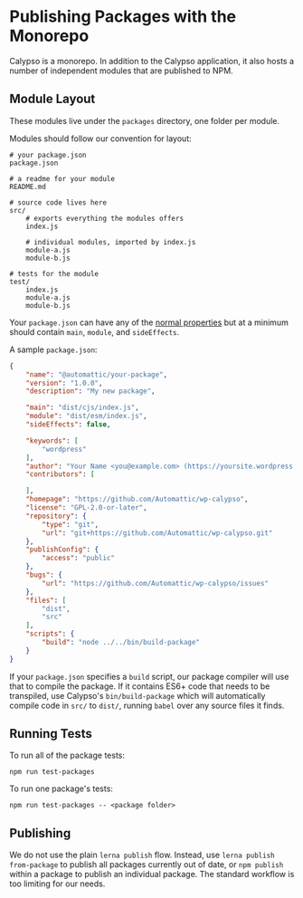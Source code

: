Publishing Packages with the Monorepo
=====================================

Calypso is a monorepo. In addition to the Calypso application, it also hosts a number of independent modules that are published to NPM.

## Module Layout

These modules live under the `packages` directory, one folder per module.

Modules should follow our convention for layout:
```
# your package.json
package.json

# a readme for your module
README.md

# source code lives here
src/
	# exports everything the modules offers
	index.js

	# individual modules, imported by index.js
	module-a.js
	module-b.js

# tests for the module
test/
	index.js
	module-a.js
	module-b.js
```

Your `package.json` can have any of the [normal properties](https://docs.npmjs.com/files/package.json) but at a minimum should contain `main`, `module`, and `sideEffects`.

A sample `package.json`:

```json
{
	"name": "@automattic/your-package",
	"version": "1.0.0",
	"description": "My new package",

	"main": "dist/cjs/index.js",
	"module": "dist/esm/index.js",
	"sideEffects": false,

	"keywords": [
		"wordpress"
	],
	"author": "Your Name <you@example.com> (https://yoursite.wordpress.com/)",
	"contributors": [

	],
	"homepage": "https://github.com/Automattic/wp-calypso",
	"license": "GPL-2.0-or-later",
	"repository": {
		"type": "git",
		"url": "git+https://github.com/Automattic/wp-calypso.git"
	},
	"publishConfig": {
		"access": "public"
	},
	"bugs": {
		"url": "https://github.com/Automattic/wp-calypso/issues"
	},
	"files": [
		"dist",
		"src"
	],
	"scripts": {
		"build": "node ../../bin/build-package"
	}
}
```

If your `package.json` specifies a `build` script, our package compiler will use that to compile the package. If it contains ES6+ code that needs to be transpiled, use Calypso's `bin/build-package` which will automatically compile code in `src/` to `dist/`, running `babel` over any source files it finds.

## Running Tests
To run all of the package tests:

`npm run test-packages`

To run one package's tests:

`npm run test-packages -- <package folder>`

## Publishing

We do not use the plain `lerna publish` flow. Instead, use `lerna publish from-package` to publish all packages currently out of date, or `npm publish` within a package to publish an individual package. The standard workflow is too limiting for our needs.
